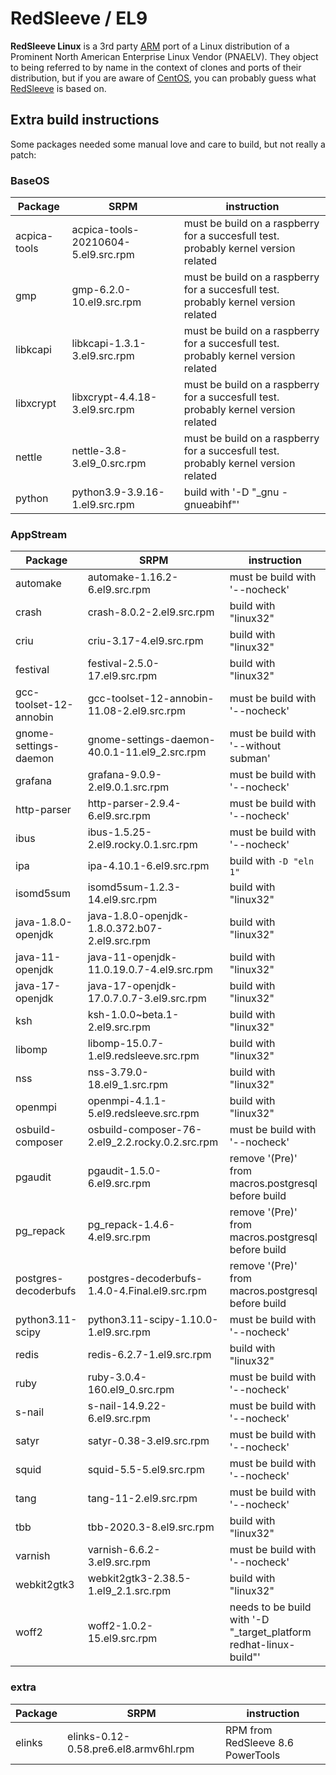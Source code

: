 # RedSleeve / EL9

**RedSleeve Linux** is a 3rd party [ARM](http://en.wikipedia.org/wiki/ARM_architecture) port of a Linux distribution of a Prominent North American Enterprise Linux Vendor (PNAELV). They object to being referred to by name in the context of clones and ports of their distribution, but if you are aware of [CentOS](http://en.wikipedia.org/wiki/CentOS), you can probably guess what [RedSleeve](http://www.redsleeve.org) is based on. 


## Extra build instructions

Some packages needed some manual love and care to build, but not really a patch:

### BaseOS ###

| Package | SRPM | instruction
|---|---|---
| acpica-tools | acpica-tools-20210604-5.el9.src.rpm | must be build on a raspberry for a succesfull test. probably kernel version related 
| gmp | gmp-6.2.0-10.el9.src.rpm | must be build on a raspberry for a succesfull test. probably kernel version related 
| libkcapi | libkcapi-1.3.1-3.el9.src.rpm | must be build on a raspberry for a succesfull test. probably kernel version related 
| libxcrypt | libxcrypt-4.4.18-3.el9.src.rpm | must be build on a raspberry for a succesfull test. probably kernel version related 
| nettle | nettle-3.8-3.el9_0.src.rpm | must be build on a raspberry for a succesfull test. probably kernel version related 
| python | python3.9-3.9.16-1.el9.src.rpm | build with '-D "_gnu -gnueabihf"'

### AppStream ###

| Package | SRPM | instruction
|---|---|---
| automake | automake-1.16.2-6.el9.src.rpm | must be build with '--nocheck'
| crash | crash-8.0.2-2.el9.src.rpm | build with "linux32"
| criu | criu-3.17-4.el9.src.rpm | build with "linux32"
| festival | festival-2.5.0-17.el9.src.rpm | build with "linux32"
| gcc-toolset-12-annobin | gcc-toolset-12-annobin-11.08-2.el9.src.rpm | must be build with '--nocheck'
| gnome-settings-daemon | gnome-settings-daemon-40.0.1-11.el9_2.src.rpm | must be build with '--without subman' 
| grafana | grafana-9.0.9-2.el9.0.1.src.rpm |  must be build with '--nocheck'
| http-parser | http-parser-2.9.4-6.el9.src.rpm | must be build with '--nocheck'
| ibus | ibus-1.5.25-2.el9.rocky.0.1.src.rpm | must be build with '--nocheck'
| ipa | ipa-4.10.1-6.el9.src.rpm | build with `-D "eln 1"`
| isomd5sum | isomd5sum-1.2.3-14.el9.src.rpm | build with "linux32"
| java-1.8.0-openjdk | java-1.8.0-openjdk-1.8.0.372.b07-2.el9.src.rpm | build with "linux32"
| java-11-openjdk | java-11-openjdk-11.0.19.0.7-4.el9.src.rpm | build with "linux32"
| java-17-openjdk | java-17-openjdk-17.0.7.0.7-3.el9.src.rpm | build with "linux32"
| ksh | ksh-1.0.0~beta.1-2.el9.src.rpm | build with "linux32"
| libomp | libomp-15.0.7-1.el9.redsleeve.src.rpm | build with "linux32"
| nss | nss-3.79.0-18.el9_1.src.rpm | build with "linux32"
| openmpi | openmpi-4.1.1-5.el9.redsleeve.src.rpm | build with "linux32"
| osbuild-composer | osbuild-composer-76-2.el9_2.2.rocky.0.2.src.rpm | must be build with '--nocheck'
| pgaudit | pgaudit-1.5.0-6.el9.src.rpm | remove '(Pre)' from macros.postgresql before build
| pg_repack | pg_repack-1.4.6-4.el9.src.rpm | remove '(Pre)' from macros.postgresql before build
| postgres-decoderbufs | postgres-decoderbufs-1.4.0-4.Final.el9.src.rpm | remove '(Pre)' from macros.postgresql before build
| python3.11-scipy | python3.11-scipy-1.10.0-1.el9.src.rpm | must be build with '--nocheck'
| redis | redis-6.2.7-1.el9.src.rpm | build with "linux32"
| ruby | ruby-3.0.4-160.el9_0.src.rpm | must be build with '--nocheck'
| s-nail | s-nail-14.9.22-6.el9.src.rpm | must be build with '--nocheck'
| satyr | satyr-0.38-3.el9.src.rpm | must be build with '--nocheck'
| squid | squid-5.5-5.el9.src.rpm | must be build with '--nocheck'
| tang | tang-11-2.el9.src.rpm | must be build with '--nocheck'
| tbb | tbb-2020.3-8.el9.src.rpm | build with "linux32"
| varnish | varnish-6.6.2-3.el9.src.rpm | must be build with '--nocheck'
| webkit2gtk3 | webkit2gtk3-2.38.5-1.el9_2.1.src.rpm | build with "linux32"
| woff2 | woff2-1.0.2-15.el9.src.rpm | needs to be build with '-D "_target_platform redhat-linux-build"'


### extra ###

| Package | SRPM | instruction
|---|---|---
| elinks | elinks-0.12-0.58.pre6.el8.armv6hl.rpm | RPM from RedSleeve 8.6 PowerTools
